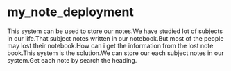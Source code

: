 # my_note_deployment

This system can be used to store our notes.We have studied lot of subjects in our life.That subject notes written in our notebook.But most of the people may lost their notebook.How can i get the information from the lost note book.This system is the solution.We can store our each subject notes in our system.Get each note by search the heading.
